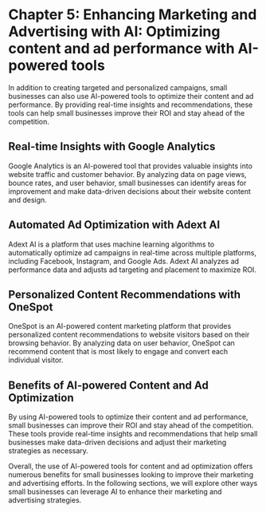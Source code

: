 Chapter 5: Enhancing Marketing and Advertising with AI: Optimizing content and ad performance with AI-powered tools
===================================================================================================================

In addition to creating targeted and personalized campaigns, small businesses can also use AI-powered tools to optimize their content and ad performance. By providing real-time insights and recommendations, these tools can help small businesses improve their ROI and stay ahead of the competition.

Real-time Insights with Google Analytics
----------------------------------------

Google Analytics is an AI-powered tool that provides valuable insights into website traffic and customer behavior. By analyzing data on page views, bounce rates, and user behavior, small businesses can identify areas for improvement and make data-driven decisions about their website content and design.

Automated Ad Optimization with Adext AI
---------------------------------------

Adext AI is a platform that uses machine learning algorithms to automatically optimize ad campaigns in real-time across multiple platforms, including Facebook, Instagram, and Google Ads. Adext AI analyzes ad performance data and adjusts ad targeting and placement to maximize ROI.

Personalized Content Recommendations with OneSpot
-------------------------------------------------

OneSpot is an AI-powered content marketing platform that provides personalized content recommendations to website visitors based on their browsing behavior. By analyzing data on user behavior, OneSpot can recommend content that is most likely to engage and convert each individual visitor.

Benefits of AI-powered Content and Ad Optimization
--------------------------------------------------

By using AI-powered tools to optimize their content and ad performance, small businesses can improve their ROI and stay ahead of the competition. These tools provide real-time insights and recommendations that help small businesses make data-driven decisions and adjust their marketing strategies as necessary.

Overall, the use of AI-powered tools for content and ad optimization offers numerous benefits for small businesses looking to improve their marketing and advertising efforts. In the following sections, we will explore other ways small businesses can leverage AI to enhance their marketing and advertising strategies.


